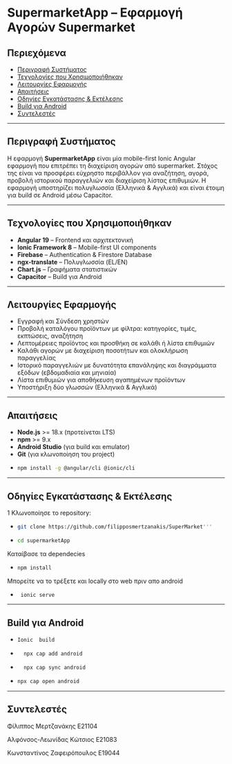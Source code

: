 #  SupermarketApp – Εφαρμογή Αγορών Supermarket

## Περιεχόμενα
- [Περιγραφή Συστήματος](#περιγραφή-συστήματος)
- [Τεχνολογίες που Χρησιμοποιήθηκαν](#τεχνολογίες-που-χρησιμοποιήθηκαν)
- [Λειτουργίες Εφαρμογής](#λειτουργίες-εφαρμογής)
- [Απαιτήσεις](#απαιτήσεις)
- [Οδηγίες Εγκατάστασης & Εκτέλεσης](#οδηγίες-εγκατάστασης--εκτέλεσης)
- [Build για Android](#build-για-android)
- [Συντελεστές](#συντελεστές)

---

## Περιγραφή Συστήματος

Η εφαρμογή **SupermarketApp** είναι μία mobile-first Ionic Angular εφαρμογή που επιτρέπει τη διαχείριση αγορών από supermarket. Στόχος της είναι να προσφέρει εύχρηστο περιβάλλον για αναζήτηση, αγορά, προβολή ιστορικού παραγγελιών και διαχείριση λίστας επιθυμιών. Η εφαρμογή υποστηρίζει πολυγλωσσία (Ελληνικά & Αγγλικά) και είναι έτοιμη για build σε Android μέσω Capacitor.

---

## Τεχνολογίες που Χρησιμοποιήθηκαν

- **Angular 19** – Frontend και αρχιτεκτονική
- **Ionic Framework 8** – Mobile-first UI components
- **Firebase** – Authentication & Firestore Database
- **ngx-translate** – Πολυγλωσσία (EL/EN)
- **Chart.js** – Γραφήματα στατιστικών
- **Capacitor** – Build για Android

---

## Λειτουργίες Εφαρμογής

- Εγγραφή και Σύνδεση χρηστών
- Προβολή καταλόγου προϊόντων με φίλτρα: κατηγορίες, τιμές, εκπτώσεις, αναζήτηση
- Λεπτομέρειες προϊόντος και προσθήκη σε καλάθι ή λίστα επιθυμιών
- Καλάθι αγορών με διαχείριση ποσοτήτων και ολοκλήρωση παραγγελίας
- Ιστορικό παραγγελιών με δυνατότητα επανάληψης και διαγράμματα εξόδων (εβδομαδιαία και μηνιαία)
- Λίστα επιθυμιών για αποθήκευση αγαπημένων προϊόντων
- Υποστήριξη δύο γλωσσών (Ελληνικά & Αγγλικά)

---

## Απαιτήσεις

- **Node.js** >= 18.x (προτείνεται LTS)
- **npm** >= 9.x
- **Android Studio** (για build και emulator)
- **Git** (για κλωνοποίηση του project)
- ```bash
  npm install -g @angular/cli @ionic/cli

---

## Οδηγίες Εγκατάστασης & Εκτέλεσης

1️ Κλωνοποίησε το repository:
- ```bash
  git clone https://github.com/filipposmertzanakis/SuperMarket'''
- ```bash
  cd supermarketApp
Καταίβασε τα dependecies
- ```bash
  npm install
Μπορείτε να το τρέξετε και locally στο web πριν απο android
- ```bash
   ionic serve
  
---

## Build για Android

- ```bash
  Ionic  build
- ```bash
	npx cap add android
- ```bash
	npx cap sync android
- ```bash
  npx cap open android

---

## Συντελεστές
Φίλιππος Μερτζανάκης Ε21104

Αλφόνσος-Λεωνίδας Κώτσιος Ε21083

Κωνσταντίνος Ζαφειρόπουλος Ε19044

